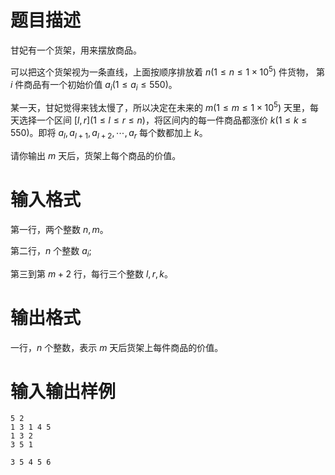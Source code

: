 # 题目描述

甘妃有一个货架，用来摆放商品。

可以把这个货架视为一条直线，上面按顺序排放着 $n(1 \leq n \leq 1 \times {10}^{5})$ 件货物，
第 $i$ 件商品有一个初始价值 $a_i(1 \leq a_i \leq 550)$。

某一天，甘妃觉得来钱太慢了，所以决定在未来的 $m(1 \leq m \leq 1 \times {10}^{5})$ 天里，每天选择一个区间 $[l, r](1 \leq l \leq r \leq n)$，将区间内的每一件商品都涨价 $k(1 \leq k \leq 550)$。即将 $a_l,a_{l+1},a_{l+2}, \cdots, a_{r}$ 每个数都加上 $k$。

请你输出 $m$ 天后，货架上每个商品的价值。

# 输入格式

第一行，两个整数 $n,m$。

第二行，$n$ 个整数 $a_i$;

第三到第 $m+2$ 行，每行三个整数 $l,r,k$。

# 输出格式

一行，$n$ 个整数，表示 $m$ 天后货架上每件商品的价值。

# 输入输出样例

```input1
5 2
1 3 1 4 5
1 3 2
3 5 1
```

```output1
3 5 4 5 6
```
